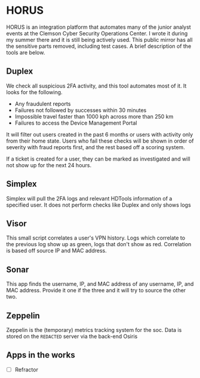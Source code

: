 # HORUS

HORUS is an integration platform that automates many of the junior analyst events at the Clemson Cyber Security Operations Center.  I wrote it during my summer there and it is still being actively used.  This public mirror has all the sensitive parts removed, including test cases.  A brief description of the tools are below.

## Duplex

We check all suspicious 2FA activity, and this tool automates most of it.  It looks for the following.
- Any fraudulent reports
- Failures not followed by successes within 30 minutes
- Impossible travel faster than 1000 kph across more than 250 km
- Failures to access the Device Management Portal

It will filter out users created in the past 6 months or users with activity only from their home state.  Users who fail these checks will be shown in order of severity with fraud reports first, and the rest based off a scoring system.

If a ticket is created for a user, they can be marked as investigated and will not show up for the next 24 hours.

## Simplex

Simplex will pull the 2FA logs and relevant HDTools information of a specified user. It does not perform checks like Duplex and only shows logs

## Visor

This small script correlates a user's VPN history.  Logs which correlate to the previous log show up as green, logs that don't show as red.  Correlation is based off source IP and MAC address.

## Sonar

This app finds the username, IP, and MAC address of any username, IP, and MAC address.  Provide it one if the three and it will try to source the other two.

## Zeppelin

Zeppelin is the (temporary) metrics tracking system for the soc. Data is stored on the `REDACTED` server via the back-end Osiris

## Apps in the works

- [ ] Refractor
